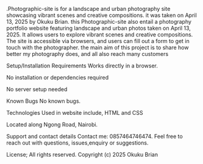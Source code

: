 .Photographic-site is for a landscape and urban photography site showcasing vibrant scenes and creative compositions. it was taken on April 13, 2025 by Okuku Brian.  this Photographic-site also entail a photography portfolio website featuring landscape and urban photos taken on April 13, 2025. It allows users to explore vibrant scenes and creative compositions. The site is accessible via browsers, and users can fill out a form to get in touch with the photographer. the main aim of this project is to share how better my photography does, and all also reach many customers

Setup/Installation Requirements Works directly in a browser.

No installation or dependencies required

No server setup needed

Known Bugs No known bugs.

Technologies Used in website include, HTML and  CSS

Located along Ngong Road, Nairobi.

Support and contact details Contact me: 0857464746474. Feel free to reach out with questions, issues,enquiry or suggestions.

License; All rights reserved. Copyright (c) 2025 Okuku Brian
